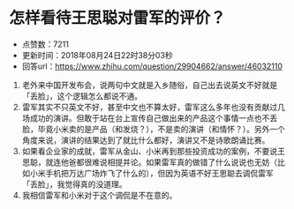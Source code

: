 # 怎样看待王思聪对雷军的评价？
- 点赞数：7211
- 更新时间：2018年08月24日22时38分03秒
- 回答url：https://www.zhihu.com/question/29904662/answer/46032110
<body>
 <ol>
  <li data-pid="dkv8o2gW">老外来中国开发布会，说两句中文就是入乡随俗，自己出去说英文不好就是「丢脸」，这个逻辑怎么都说不通。</li>
  <li data-pid="fDYavW0b">雷军其实不只英文不好，甚至中文也不算太好，雷军这么多年也没有贡献过几场成功的演讲。但敢于站在台上宣传自己做出来的产品这个事情一点也不丢脸，毕竟小米卖的是产品（和发烧？），不是卖的演讲（和情怀？）。另外一个角度来说，演讲的结果达到了就比什么都好，演讲又不是诗歌朗诵比赛。</li>
  <li data-pid="vJEChL9E">如果看企业家的成就，雷军从金山、小米再到那些投资成功的案例，不要说王思聪，就连他爸都很难说相提并论。如果雷军真的做错了什么说说也无妨（比如小米手机把万达广场炸飞了什么的），但因为英语不好王思聪去调侃雷军「丢脸」，我觉得真的没道理。</li>
  <li data-pid="PfVfLAce">我相信雷军和小米对于这个调侃是不在意的。</li>
 </ol>
</body>